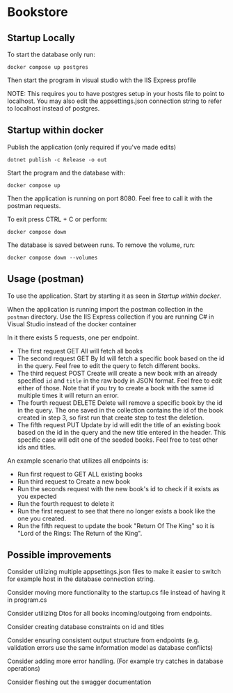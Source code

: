 # Bookstore


## Startup Locally

To start the database only run:

```
docker compose up postgres
```

Then start the program in visual studio with the IIS Express profile

NOTE: This requires you to have postgres setup in your hosts file to point to localhost. You may also edit the appsettings.json connection string to refer to localhost instead of postgres.

## Startup within docker

Publish the application (only required if you've made edits)

```
dotnet publish -c Release -o out
```

Start the program and the database with:

```
docker compose up
```

Then the application is running on port 8080. Feel free to call it with the postman requests.

To exit press CTRL + C or perform:

```
docker compose down
```

The database is saved between runs. To remove the volume, run:

```
docker compose down --volumes
```

## Usage (postman)

To use the application. Start by starting it as seen in *Startup within docker*.

When the application is running import the postman collection in the `postman` directory. Use the IIS Express collection if you are running C# in Visual Studio instead of the docker container

In it there exists 5 requests, one per endpoint.

- The first request GET All will fetch all books
- The second request GET By Id will fetch a specific book based on the id in the query. Feel free to edit the query to fetch different books.
- The third request POST Create will create a new book with an already specified `id` and `title` in the raw body in JSON format. Feel free to edit either of those. Note that if you try to create a book with the same id multiple times it will return an error.
- The fourth request DELETE Delete will remove a specific book by the id in the query. The one saved in the collection contains the id of the book created in step 3, so first run that create step to test the deletion.
- The fifth request PUT Update by id will edit the title of an existing book based on the id in the query and the new title entered in the header. This specific case will edit one of the seeded books. Feel free to test other ids and titles.

An example scenario that utilizes all endpoints is:

- Run first request to GET ALL existing books
- Run third request to Create a new book
- Run the seconds request with the new book's id to check if it exists as you expected
- Run the fourth request to delete it
- Run the first request to see that there no longer exists a book like the one you created.
- Run the fifth request to update the book "Return Of The King" so it is "Lord of the Rings: The Return of the King".

## Possible improvements

Consider utilizing multiple appsettings.json files to make it easier to switch for example host in the database connection string.

Consider moving more functionality to the startup.cs file instead of having it in program.cs

Consider utilizing Dtos for all books incoming/outgoing from endpoints.

Consider creating database constraints on id and titles

Consider ensuring consistent output structure from endpoints (e.g. validation errors use the same information model as database conflicts)

Consider adding more error handling. (For example try catches in database operations)

Consider fleshing out the swagger documentation
